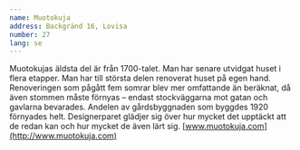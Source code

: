 ```yaml
---
name: Muotokuja
address: Backgränd 16, Lovisa
number: 27
lang: se
---
```

Muotokujas äldsta del är från 1700-talet. Man har senare utvidgat huset i flera etapper. Man har till största delen renoverat huset på egen hand. Renoveringen som pågått fem somrar blev mer omfattande än beräknat, då även stommen måste förnyas – endast stockväggarna mot gatan och gavlarna bevarades. Andelen av gårdsbyggnaden som byggdes 1920 förnyades helt. Designerparet glädjer sig över hur mycket det upptäckt att de redan kan och hur mycket de även lärt sig. [www.muotokuja.com](http://www.muotokuja.com)